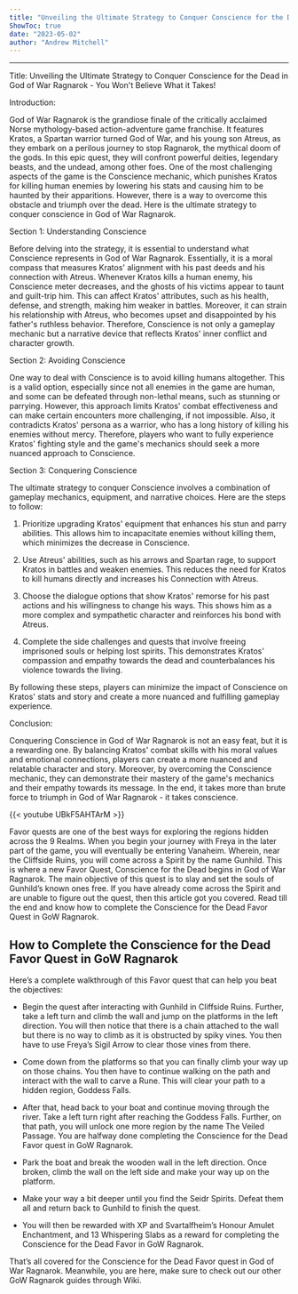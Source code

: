 ```yaml
---
title: "Unveiling the Ultimate Strategy to Conquer Conscience for the Dead in God of War Ragnarok - You Won't Believe What it Takes!"
ShowToc: true 
date: "2023-05-02"
author: "Andrew Mitchell"
---
```

*****
Title: Unveiling the Ultimate Strategy to Conquer Conscience for the Dead in God of War Ragnarok - You Won't Believe What it Takes!

Introduction:

God of War Ragnarok is the grandiose finale of the critically acclaimed Norse mythology-based action-adventure game franchise. It features Kratos, a Spartan warrior turned God of War, and his young son Atreus, as they embark on a perilous journey to stop Ragnarok, the mythical doom of the gods. In this epic quest, they will confront powerful deities, legendary beasts, and the undead, among other foes. One of the most challenging aspects of the game is the Conscience mechanic, which punishes Kratos for killing human enemies by lowering his stats and causing him to be haunted by their apparitions. However, there is a way to overcome this obstacle and triumph over the dead. Here is the ultimate strategy to conquer conscience in God of War Ragnarok.

Section 1: Understanding Conscience

Before delving into the strategy, it is essential to understand what Conscience represents in God of War Ragnarok. Essentially, it is a moral compass that measures Kratos' alignment with his past deeds and his connection with Atreus. Whenever Kratos kills a human enemy, his Conscience meter decreases, and the ghosts of his victims appear to taunt and guilt-trip him. This can affect Kratos' attributes, such as his health, defense, and strength, making him weaker in battles. Moreover, it can strain his relationship with Atreus, who becomes upset and disappointed by his father's ruthless behavior. Therefore, Conscience is not only a gameplay mechanic but a narrative device that reflects Kratos' inner conflict and character growth.

Section 2: Avoiding Conscience

One way to deal with Conscience is to avoid killing humans altogether. This is a valid option, especially since not all enemies in the game are human, and some can be defeated through non-lethal means, such as stunning or parrying. However, this approach limits Kratos' combat effectiveness and can make certain encounters more challenging, if not impossible. Also, it contradicts Kratos' persona as a warrior, who has a long history of killing his enemies without mercy. Therefore, players who want to fully experience Kratos' fighting style and the game's mechanics should seek a more nuanced approach to Conscience.

Section 3: Conquering Conscience

The ultimate strategy to conquer Conscience involves a combination of gameplay mechanics, equipment, and narrative choices. Here are the steps to follow:

1. Prioritize upgrading Kratos' equipment that enhances his stun and parry abilities. This allows him to incapacitate enemies without killing them, which minimizes the decrease in Conscience.

2. Use Atreus' abilities, such as his arrows and Spartan rage, to support Kratos in battles and weaken enemies. This reduces the need for Kratos to kill humans directly and increases his Connection with Atreus.

3. Choose the dialogue options that show Kratos' remorse for his past actions and his willingness to change his ways. This shows him as a more complex and sympathetic character and reinforces his bond with Atreus.

4. Complete the side challenges and quests that involve freeing imprisoned souls or helping lost spirits. This demonstrates Kratos' compassion and empathy towards the dead and counterbalances his violence towards the living.

By following these steps, players can minimize the impact of Conscience on Kratos' stats and story and create a more nuanced and fulfilling gameplay experience.

Conclusion:

Conquering Conscience in God of War Ragnarok is not an easy feat, but it is a rewarding one. By balancing Kratos' combat skills with his moral values and emotional connections, players can create a more nuanced and relatable character and story. Moreover, by overcoming the Conscience mechanic, they can demonstrate their mastery of the game's mechanics and their empathy towards its message. In the end, it takes more than brute force to triumph in God of War Ragnarok - it takes conscience.

{{< youtube UBkF5AHTArM >}} 



Favor quests are one of the best ways for exploring the regions hidden across the 9 Realms. When you begin your journey with Freya in the later part of the game, you will eventually be entering Vanaheim. Wherein, near the Cliffside Ruins, you will come across a Spirit by the name Gunhild. This is where a new Favor Quest, Conscience for the Dead begins in God of War Ragnarok. The main objective of this quest is to slay and set the souls of Gunhild’s known ones free. If you have already come across the Spirit and are unable to figure out the quest, then this article got you covered. Read till the end and know how to complete the Conscience for the Dead Favor Quest in GoW Ragnarok.
 
## How to Complete the Conscience for the Dead Favor Quest in GoW Ragnarok
 

 
Here’s a complete walkthrough of this Favor quest that can help you beat the objectives:
 
- Begin the quest after interacting with Gunhild in Cliffside Ruins. Further, take a left turn and climb the wall and jump on the platforms in the left direction. You will then notice that there is a chain attached to the wall but there is no way to climb as it is obstructed by spiky vines. You then have to use Freya’s Sigil Arrow to clear those vines from there.
 - Come down from the platforms so that you can finally climb your way up on those chains. You then have to continue walking on the path and interact with the wall to carve a Rune. This will clear your path to a hidden region, Goddess Falls.
 - After that, head back to your boat and continue moving through the river. Take a left turn right after reaching the Goddess Falls. Further, on that path, you will unlock one more region by the name The Veiled Passage. You are halfway done completing the Conscience for the Dead Favor quest in GoW Ragnarok.

 
- Park the boat and break the wooden wall in the left direction. Once broken, climb the wall on the left side and make your way up on the platform.
 - Make your way a bit deeper until you find the Seidr Spirits. Defeat them all and return back to Gunhild to finish the quest.

 
- You will then be rewarded with XP and Svartalfheim’s Honour Amulet Enchantment, and 13 Whispering Slabs as a reward for completing the Conscience for the Dead Favor in GoW Ragnarok.

 
That’s all covered for the Conscience for the Dead Favor quest in God of War Ragnarok. Meanwhile, you are here, make sure to check out our other GoW Ragnarok guides through Wiki.




